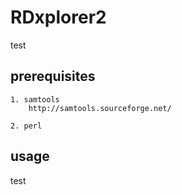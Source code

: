# RDxplorer2

test

prerequisites
-------------

    1. samtools  
        http://samtools.sourceforge.net/
    
    2. perl
    
usage
-----
test

